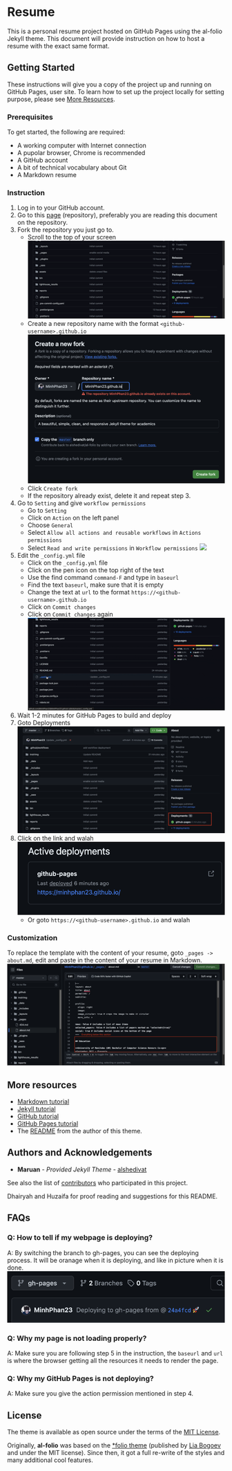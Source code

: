# Resume

This is a personal resume project hosted on GitHub Pages using the al-folio Jekyll theme. This document will provide instruction on how to host a resume with the exact same format.

## Getting Started

These instructions will give you a copy of the project up and running on
GitHub Pages, user site. To learn how to set up the project locally for setting purpose, please see [More Resources](#resources).

### Prerequisites

To get started, the following are required:

- A working computer with Internet connection
- A pupolar browser, Chrome is recommended
- A GitHub account
- A bit of technical vocabulary about Git
- A Markdown resume

### Instruction

1) Log in to your GitHub account.
2) Go to this [page](https://github.com/MinhPhan23/MinhPhan23.github.io)      (repository), preferably you are reading this document on the repository. 
3) Fork the repository you just go to.
   - Scroll to the top of your screen
    ![](InstrImg/ScrollUp.gif)
   - Create a new repository name with the format `<github-username>.github.io` ![](InstrImg/fork.png)
   - Click `Create fork`
   - If the repository already exist, delete it and repeat step 3.
4) Go to `Setting` and give `workflow permissions`
   - Go to `Setting`
   - Click on `Action` on the left panel
   - Choose `General`
   - Select `Allow all actions and reusable workflows` in `Actions permissions`
   - Select `Read and write permissions` in `Workflow permissions`
   ![](InstrImg/ActionPerm.gif)
5) Edit the `_config.yml` file
   - Click on the `_config.yml` file
   - Click on the pen icon on the top right of the text
   - Use the find command `command-F` and type in `baseurl`
   - Find the text `baseurl`, make sure that it is empty
   - Change the text at `url` to the format `https://<github-username>.github.io`
   - Click on `Commit changes`
   - Click on `Commit changes` again
   ![](InstrImg/changeConfig.gif) 
6) Wait 1-2 minutes for GitHub Pages to build and deploy  
7) Goto Deployments
   ![](InstrImg/Deployment1.png) 
8) Click on the link and walah
   ![](InstrImg/Deployment2.png)  
   - Or goto `https://<github-username>.github.io` and walah

### Customization

To replace the template with the content of your resume, goto `_pages -> about.md`, edit and paste in the content of your resume in Markdown.
![](InstrImg/customize.png)

<a id="resources"></a>
## More resources

- [Markdown tutorial](https://www.markdowntutorial.com/)
- [Jekyll tutorial](https://www.taniarascia.com/make-a-static-website-with-jekyll/)
- [GitHub tutorial](https://docs.github.com/en/get-started/start-your-journey/hello-world)
- [GitHub Pages tutorial](https://docs.github.com/en/pages/quickstart)
- The [README](https://github.com/alshedivat/al-folio/blob/master/README.md) from the author of this theme.

## Authors and Acknowledgements

- **Maruan** - *Provided Jekyll Theme* - [alshedivat](https://github.com/alshedivat)

See also the list of
[contributors](https://github.com/alshedivat/al-folio/graphs/contributors)
who participated in this project.

Dhairyah and Huzaifa for proof reading and suggestions for this README.

## FAQs

### Q: How to tell if my webpage is deploying?

A: By switching the branch to gh-pages, you can see the deploying process. It will be oranage when it is deploying, and like in picture when it is done.
![](InstrImg/deploy.png)


### Q: Why my page is not loading properly?

A: Make sure you are following step 5 in the instruction, the `baseurl` and `url` is where the browser getting all the resources it needs to render the page.

### Q: Why my GitHub Pages is not deploying?

A: Make sure you give the action permission mentioned in step 4.

## License

The theme is available as open source under the terms of the [MIT License](https://github.com/alshedivat/al-folio/blob/master/LICENSE).

Originally, **al-folio** was based on the [\*folio theme](https://github.com/bogoli/-folio) (published by [Lia Bogoev](https://liabogoev.com) and under the MIT license). Since then, it got a full re-write of the styles and many additional cool features.